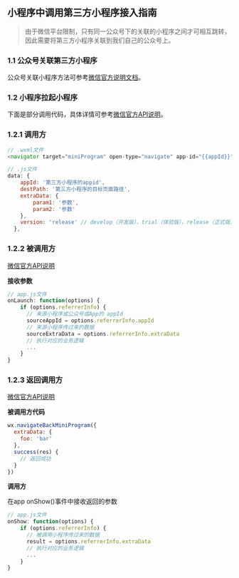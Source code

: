 ## 小程序中调用第三方小程序接入指南

> 由于微信平台限制，只有同一公众号下的关联的小程序之间才可相互跳转，因此需要将第三方小程序关联到我们自己的公众号上。

### 1.1 公众号关联第三方小程序
公众号关联小程序方法可参考[微信官方说明文档](https://developers.weixin.qq.com/miniprogram/introduction/#%E5%85%AC%E4%BC%97%E5%8F%B7%E5%85%B3%E8%81%94%E5%B0%8F%E7%A8%8B%E5%BA%8F)。

### 1.2 小程序拉起小程序

下面是部分调用代码，具体详情可参考[微信官方API说明](https://developers.weixin.qq.com/miniprogram/dev/component/navigator.html)。

### 1.2.1 调用方

```javascript
// .wxml文件
<navigator target="miniProgram" open-type="navigate" app-id="{{appId}}" path="{{destPath}}" extra-data="{{extraData}}" version="{{version}}">打开第三方小程序</navigator>

// .js文件
data: {
    appId: '第三方小程序的appid',
    destPath: '第三方小程序的目标页面路径',
    extraData: {
    	param1: '参数',
    	param2: '参数'
    },
    version: 'release' // develop（开发版），trial（体验版），release（正式版）
  },
```

### 1.2.2 被调用方

[微信官方API说明](https://developers.weixin.qq.com/miniprogram/dev/framework/app-service/app.html)

**接收参数**

```javascript
// app.js文件
onLaunch: function(options) {
	if (options.referrerInfo) {
	  // 来源小程序或公众号或App的 appId
	  sourceAppId = options.referrerInfo.appId
	  // 来源小程序传过来的数据
	  sourceExtraData = options.referrerInfo.extraData
	  // 执行对应的业务逻辑
	  ...
	}
}
```

### 1.2.3 返回调用方
[微信官方API说明](https://developers.weixin.qq.com/miniprogram/dev/api/navigateBackMiniProgram.html)

**被调用方代码**

```javascript
wx.navigateBackMiniProgram({
  extraData: {
    foo: 'bar'
  },
  success(res) {
    // 返回成功
  }
})
```

**调用方**

在app onShow()事件中接收返回的参数

```javascript
// app.js文件
onShow: function(options) {
	if (options.referrerInfo) {
	  // 被调用小程序传过来的数据
	  result = options.referrerInfo.extraData
	  // 执行对应的业务逻辑
	  ...
	}
}
```
